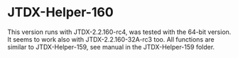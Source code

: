 # JTDX-Helper-160
This version runs with JTDX-2.2.160-rc4, was tested with the 64-bit version.
It seems to work also with JTDX-2.2.160-32A-rc3 too. 
All functions are similar to JTDX-Helper-159, see manual in the JTDX-Helper-159 folder.
